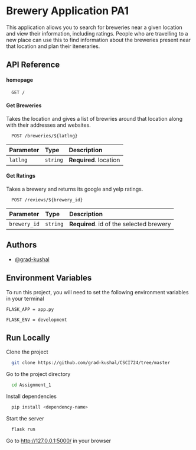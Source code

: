 
# Brewery Application PA1

This application allows you to search for breweries near a given location and view their information, including ratings. People who are travelling to a new place can use this to find information about the breweries present near that location and plan their iteneraries.


## API Reference

#### homepage

```http
  GET /
```


#### Get Breweries
Takes the location and gives a list of brewries around that location along with their addresses and websites.

```http
  POST /breweries/${latlng}
```

| Parameter | Type     | Description                       |
| :-------- | :------- | :-------------------------------- |
| `latlng`      | `string` | **Required**. location |

#### Get Ratings

Takes a brewery and returns its google and yelp ratings.

```http
  POST /reviews/${brewery_id}
```
| Parameter | Type     | Description                       |
| :-------- | :------- | :-------------------------------- |
| `brewery_id`      | `string` | **Required**. id of the selected brewery |


## Authors

- [@grad-kushal](https://github.com/grad-kushal)


## Environment Variables

To run this project, you will need to set the following environment variables in your terminal

`FLASK_APP = app.py`

`FLASK_ENV = development`


## Run Locally

Clone the project

```bash
  git clone https://github.com/grad-kushal/CSCI724/tree/master
```

Go to the project directory

```bash
  cd Assignment_1
```

Install dependencies

```bash
  pip install <dependency-name>
```

Start the server

```bash
  flask run
```

Go to http://127.0.0.1:5000/ in your browser

